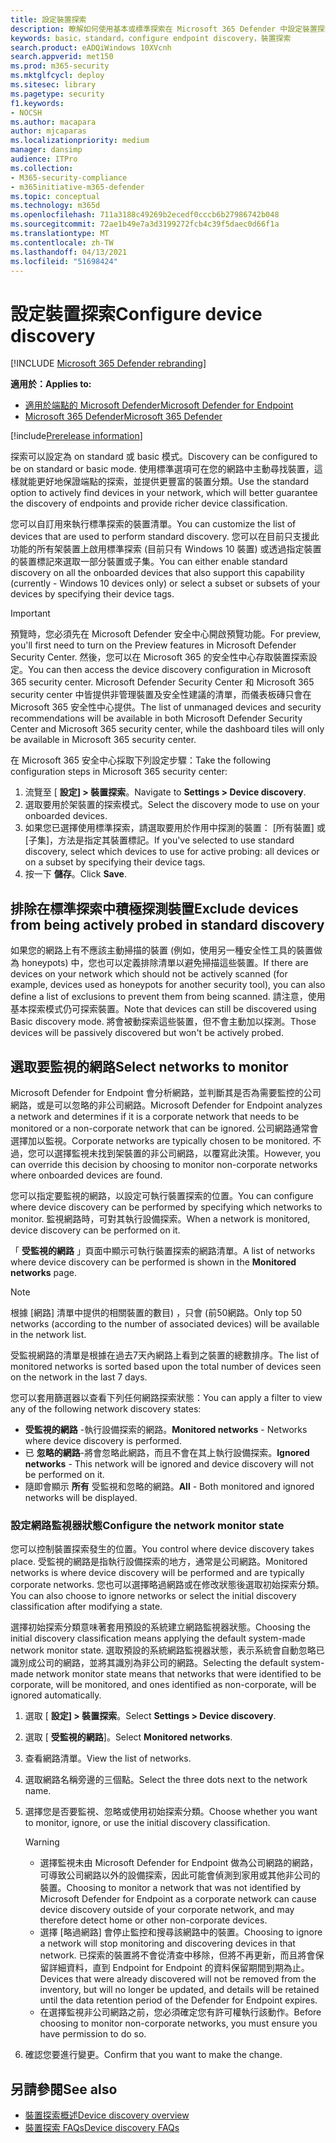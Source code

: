 ```yaml
---
title: 設定裝置探索
description: 瞭解如何使用基本或標準探索在 Microsoft 365 Defender 中設定裝置探索
keywords: basic，standard，configure endpoint discovery，裝置探索
search.product: eADQiWindows 10XVcnh
search.appverid: met150
ms.prod: m365-security
ms.mktglfcycl: deploy
ms.sitesec: library
ms.pagetype: security
f1.keywords:
- NOCSH
ms.author: macapara
author: mjcaparas
ms.localizationpriority: medium
manager: dansimp
audience: ITPro
ms.collection:
- M365-security-compliance
- m365initiative-m365-defender
ms.topic: conceptual
ms.technology: m365d
ms.openlocfilehash: 711a3188c49269b2ecedf0cccb6b27986742b048
ms.sourcegitcommit: 72ae1b49e7a3d3199272fcb4c39f5daec0d66f1a
ms.translationtype: MT
ms.contentlocale: zh-TW
ms.lasthandoff: 04/13/2021
ms.locfileid: "51698424"
---
```

# <a name="configure-device-discovery"></a><span data-ttu-id="2f15c-104">設定裝置探索</span><span class="sxs-lookup"><span data-stu-id="2f15c-104">Configure device discovery</span></span>

[!INCLUDE [Microsoft 365 Defender rebranding](../../includes/microsoft-defender.md)]

<span data-ttu-id="2f15c-105">**適用於：**</span><span class="sxs-lookup"><span data-stu-id="2f15c-105">**Applies to:**</span></span>
- [<span data-ttu-id="2f15c-106">適用於端點的 Microsoft Defender</span><span class="sxs-lookup"><span data-stu-id="2f15c-106">Microsoft Defender for Endpoint</span></span>](https://go.microsoft.com/fwlink/p/?linkid=2146631)
- [<span data-ttu-id="2f15c-107">Microsoft 365 Defender</span><span class="sxs-lookup"><span data-stu-id="2f15c-107">Microsoft 365 Defender</span></span>](https://go.microsoft.com/fwlink/?linkid=2118804)


[!include[Prerelease information](../../includes/prerelease.md)]

<span data-ttu-id="2f15c-108">探索可以設定為 on standard 或 basic 模式。</span><span class="sxs-lookup"><span data-stu-id="2f15c-108">Discovery can be configured to be on standard or basic mode.</span></span> <span data-ttu-id="2f15c-109">使用標準選項可在您的網路中主動尋找裝置，這樣就能更好地保證端點的探索，並提供更豐富的裝置分類。</span><span class="sxs-lookup"><span data-stu-id="2f15c-109">Use the standard option to actively find devices in your network, which will better guarantee the discovery of endpoints and provide richer device classification.</span></span> 

<span data-ttu-id="2f15c-110">您可以自訂用來執行標準探索的裝置清單。</span><span class="sxs-lookup"><span data-stu-id="2f15c-110">You can customize the list of devices that are used to perform standard discovery.</span></span> <span data-ttu-id="2f15c-111">您可以在目前只支援此功能的所有架裝置上啟用標準探索 (目前只有 Windows 10 裝置) 或透過指定裝置的裝置標記來選取一部分裝置或子集。</span><span class="sxs-lookup"><span data-stu-id="2f15c-111">You can either enable standard discovery on all the onboarded devices that also support this capability (currently - Windows 10 devices only) or select a subset or subsets of your devices by specifying their device tags.</span></span> 


> [!IMPORTANT]
> <span data-ttu-id="2f15c-112">預覽時，您必須先在 Microsoft Defender 安全中心開啟預覽功能。</span><span class="sxs-lookup"><span data-stu-id="2f15c-112">For preview, you'll first need to turn on the Preview features in Microsoft Defender Security Center.</span></span>
> <span data-ttu-id="2f15c-113">然後，您可以在 Microsoft 365 的安全性中心存取裝置探索設定。</span><span class="sxs-lookup"><span data-stu-id="2f15c-113">You can then access the device discovery configuration in Microsoft 365 security center.</span></span> <span data-ttu-id="2f15c-114">Microsoft Defender Security Center 和 Microsoft 365 security center 中皆提供非管理裝置及安全性建議的清單，而儀表板磚只會在 Microsoft 365 安全性中心提供。</span><span class="sxs-lookup"><span data-stu-id="2f15c-114">The list of unmanaged devices and security recommendations will be available in both Microsoft Defender Security Center and Microsoft 365 security center, while the dashboard tiles will only be available in Microsoft 365 security center.</span></span>


<span data-ttu-id="2f15c-115">在 Microsoft 365 安全中心採取下列設定步驟：</span><span class="sxs-lookup"><span data-stu-id="2f15c-115">Take the following configuration steps in Microsoft 365 security center:</span></span>

1.  <span data-ttu-id="2f15c-116">流覽至 [ **設定] > 裝置探索**。</span><span class="sxs-lookup"><span data-stu-id="2f15c-116">Navigate to **Settings > Device discovery**.</span></span>
2.  <span data-ttu-id="2f15c-117">選取要用於架裝置的探索模式。</span><span class="sxs-lookup"><span data-stu-id="2f15c-117">Select the discovery mode to use on your onboarded devices.</span></span> 
3.  <span data-ttu-id="2f15c-118">如果您已選擇使用標準探索，請選取要用於作用中探測的裝置： [所有裝置] 或 [子集]，方法是指定其裝置標記。</span><span class="sxs-lookup"><span data-stu-id="2f15c-118">If you've selected to use standard discovery, select which devices to use for active probing: all devices or on a subset by specifying their device tags.</span></span>
4. <span data-ttu-id="2f15c-119">按一下 **儲存**。</span><span class="sxs-lookup"><span data-stu-id="2f15c-119">Click **Save**.</span></span>


## <a name="exclude-devices-from-being-actively-probed-in-standard-discovery"></a><span data-ttu-id="2f15c-120">排除在標準探索中積極探測裝置</span><span class="sxs-lookup"><span data-stu-id="2f15c-120">Exclude devices from being actively probed in standard discovery</span></span>
<span data-ttu-id="2f15c-121">如果您的網路上有不應該主動掃描的裝置 (例如，使用另一種安全性工具的裝置做為 honeypots) 中，您也可以定義排除清單以避免掃描這些裝置。</span><span class="sxs-lookup"><span data-stu-id="2f15c-121">If there are devices on your network which should not be actively scanned (for example, devices used as honeypots for another security tool), you can also define a list of exclusions to prevent them from being scanned.</span></span> <span data-ttu-id="2f15c-122">請注意，使用基本探索模式仍可探索裝置。</span><span class="sxs-lookup"><span data-stu-id="2f15c-122">Note that devices can still be discovered using Basic discovery mode.</span></span> <span data-ttu-id="2f15c-123">將會被動探索這些裝置，但不會主動加以探測。</span><span class="sxs-lookup"><span data-stu-id="2f15c-123">Those devices will be passively discovered but won't be actively probed.</span></span> 

## <a name="select-networks-to-monitor"></a><span data-ttu-id="2f15c-124">選取要監視的網路</span><span class="sxs-lookup"><span data-stu-id="2f15c-124">Select networks to monitor</span></span>
 <span data-ttu-id="2f15c-125">Microsoft Defender for Endpoint 會分析網路，並判斷其是否為需要監控的公司網路，或是可以忽略的非公司網路。</span><span class="sxs-lookup"><span data-stu-id="2f15c-125">Microsoft Defender for Endpoint analyzes a network and determines if it is a corporate network that needs to be monitored or a non-corporate network that can be ignored.</span></span> <span data-ttu-id="2f15c-126">公司網路通常會選擇加以監視。</span><span class="sxs-lookup"><span data-stu-id="2f15c-126">Corporate networks are typically chosen to be monitored.</span></span> <span data-ttu-id="2f15c-127">不過，您可以選擇監視未找到架裝置的非公司網路，以覆寫此決策。</span><span class="sxs-lookup"><span data-stu-id="2f15c-127">However, you can override this decision by choosing to monitor non-corporate networks where onboarded devices are found.</span></span> 

<span data-ttu-id="2f15c-128">您可以指定要監視的網路，以設定可執行裝置探索的位置。</span><span class="sxs-lookup"><span data-stu-id="2f15c-128">You can configure where device discovery can be performed by specifying which networks to monitor.</span></span> <span data-ttu-id="2f15c-129">監視網路時，可對其執行設備探索。</span><span class="sxs-lookup"><span data-stu-id="2f15c-129">When a network is monitored, device discovery can be performed on it.</span></span> 

<span data-ttu-id="2f15c-130">「 **受監視的網路** 」頁面中顯示可執行裝置探索的網路清單。</span><span class="sxs-lookup"><span data-stu-id="2f15c-130">A list of networks where device discovery can be performed is shown in the **Monitored networks** page.</span></span> 


>[!NOTE]
> <span data-ttu-id="2f15c-131">根據 [網路] 清單中提供的相關裝置的數目) ，只會 (前50網路。</span><span class="sxs-lookup"><span data-stu-id="2f15c-131">Only top 50 networks (according to the number of associated devices) will be available in the network list.</span></span> 


<span data-ttu-id="2f15c-132">受監視網路的清單是根據在過去7天內網路上看到之裝置的總數排序。</span><span class="sxs-lookup"><span data-stu-id="2f15c-132">The list of monitored networks is sorted based upon the total number of devices seen on the network in the last 7 days.</span></span>


<span data-ttu-id="2f15c-133">您可以套用篩選器以查看下列任何網路探索狀態：</span><span class="sxs-lookup"><span data-stu-id="2f15c-133">You can apply a filter to view any of the following network discovery states:</span></span>

- <span data-ttu-id="2f15c-134">**受監視的網路** -執行設備探索的網路。</span><span class="sxs-lookup"><span data-stu-id="2f15c-134">**Monitored networks** - Networks where device discovery is performed.</span></span>
- <span data-ttu-id="2f15c-135">已 **忽略的網路**-將會忽略此網路，而且不會在其上執行設備探索。</span><span class="sxs-lookup"><span data-stu-id="2f15c-135">**Ignored networks** - This network will be ignored and device discovery will not be performed on it.</span></span>
- <span data-ttu-id="2f15c-136">隨即會顯示 **所有** 受監視和忽略的網路。</span><span class="sxs-lookup"><span data-stu-id="2f15c-136">**All** - Both monitored and ignored networks will be displayed.</span></span> 


### <a name="configure-the-network-monitor-state"></a><span data-ttu-id="2f15c-137">設定網路監視器狀態</span><span class="sxs-lookup"><span data-stu-id="2f15c-137">Configure the network monitor state</span></span>
<span data-ttu-id="2f15c-138">您可以控制裝置探索發生的位置。</span><span class="sxs-lookup"><span data-stu-id="2f15c-138">You control where device discovery takes place.</span></span> <span data-ttu-id="2f15c-139">受監視的網路是指執行設備探索的地方，通常是公司網路。</span><span class="sxs-lookup"><span data-stu-id="2f15c-139">Monitored networks is where device discovery will be performed and are typically corporate networks.</span></span> <span data-ttu-id="2f15c-140">您也可以選擇略過網路或在修改狀態後選取初始探索分類。</span><span class="sxs-lookup"><span data-stu-id="2f15c-140">You can also choose to ignore networks or select the initial discovery classification after modifying a state.</span></span> 

<span data-ttu-id="2f15c-141">選擇初始探索分類意味著套用預設的系統建立網路監視器狀態。</span><span class="sxs-lookup"><span data-stu-id="2f15c-141">Choosing the initial discovery classification means applying the default system-made network monitor state.</span></span> <span data-ttu-id="2f15c-142">選取預設的系統網路監視器狀態，表示系統會自動忽略已識別成公司的網路，並將其識別為非公司的網路。</span><span class="sxs-lookup"><span data-stu-id="2f15c-142">Selecting the default system-made network monitor state means that networks that were identified to be corporate, will be monitored, and ones identified as non-corporate, will be ignored automatically.</span></span>
 
1. <span data-ttu-id="2f15c-143">選取 [ **設定] > 裝置探索**。</span><span class="sxs-lookup"><span data-stu-id="2f15c-143">Select **Settings > Device discovery**.</span></span>
2. <span data-ttu-id="2f15c-144">選取 [ **受監視的網路**]。</span><span class="sxs-lookup"><span data-stu-id="2f15c-144">Select **Monitored networks**.</span></span> 
3. <span data-ttu-id="2f15c-145">查看網路清單。</span><span class="sxs-lookup"><span data-stu-id="2f15c-145">View the list of networks.</span></span> 
4. <span data-ttu-id="2f15c-146">選取網路名稱旁邊的三個點。</span><span class="sxs-lookup"><span data-stu-id="2f15c-146">Select the three dots next to the network name.</span></span> 
5. <span data-ttu-id="2f15c-147">選擇您是否要監視、忽略或使用初始探索分類。</span><span class="sxs-lookup"><span data-stu-id="2f15c-147">Choose whether you want to monitor, ignore, or use the initial discovery classification.</span></span> 
    
    > [!WARNING]
    >- <span data-ttu-id="2f15c-148">選擇監視未由 Microsoft Defender for Endpoint 做為公司網路的網路，可導致公司網路以外的設備探索，因此可能會偵測到家用或其他非公司的裝置。</span><span class="sxs-lookup"><span data-stu-id="2f15c-148">Choosing to monitor a network that was not identified by Microsoft Defender for Endpoint as a corporate network can cause device discovery outside of your corporate network, and may therefore detect home or other non-corporate devices.</span></span> 
    > - <span data-ttu-id="2f15c-149">選擇 [略過網路] 會停止監控和搜尋該網路中的裝置。</span><span class="sxs-lookup"><span data-stu-id="2f15c-149">Choosing to ignore a network will stop monitoring and discovering devices in that network.</span></span> <span data-ttu-id="2f15c-150">已探索的裝置將不會從清查中移除，但將不再更新，而且將會保留詳細資料，直到 Endpoint for Endpoint 的資料保留期間到期為止。</span><span class="sxs-lookup"><span data-stu-id="2f15c-150">Devices that were already discovered will not be removed from the inventory, but will no longer be updated, and details will be retained until the data retention period of the Defender for Endpoint expires.</span></span>
    > - <span data-ttu-id="2f15c-151">在選擇監視非公司網路之前，您必須確定您有許可權執行該動作。</span><span class="sxs-lookup"><span data-stu-id="2f15c-151">Before choosing to monitor non-corporate networks, you must ensure you have permission to do so.</span></span> <br>


6. <span data-ttu-id="2f15c-152">確認您要進行變更。</span><span class="sxs-lookup"><span data-stu-id="2f15c-152">Confirm that you want to make the change.</span></span> 




## <a name="see-also"></a><span data-ttu-id="2f15c-153">另請參閱</span><span class="sxs-lookup"><span data-stu-id="2f15c-153">See also</span></span>
- [<span data-ttu-id="2f15c-154">裝置探索概述</span><span class="sxs-lookup"><span data-stu-id="2f15c-154">Device discovery overview</span></span>](device-discovery.md)
- [<span data-ttu-id="2f15c-155">裝置探索 FAQs</span><span class="sxs-lookup"><span data-stu-id="2f15c-155">Device discovery FAQs</span></span>](device-discovery-faq.md)